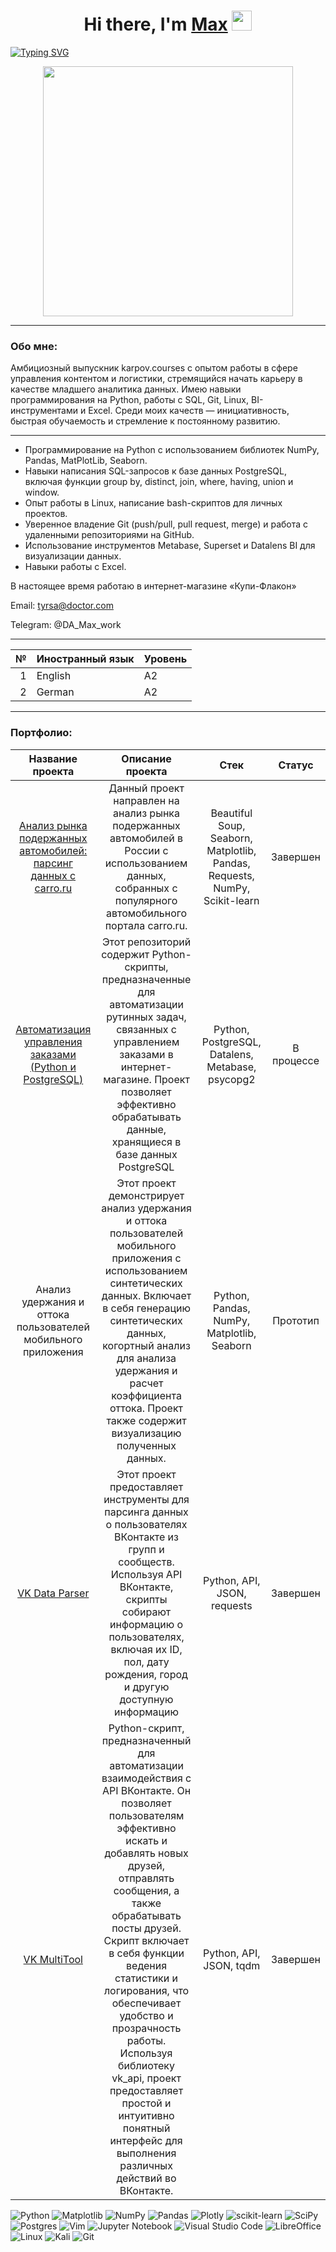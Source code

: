<h1 align="center">Hi there, I'm <a href="https://daniilshat.ru/" target="_blank">Max</a> 
<img src="https://github.com/blackcater/blackcater/raw/main/images/Hi.gif" height="32"/></h1>

[![Typing SVG](https://readme-typing-svg.herokuapp.com?color=%2336BCF7&lines=i+am+a+Data+Analyst)](https://git.io/typing-svg)

<div id="header" align="center">
  <img src="https://s10.gifyu.com/images/SYolE.gif" width="400"/>
</div>

<hr width="100%" color="green" />

<h3>Обо мне:</h3>

Амбициозный выпускник karpov.courses с опытом работы в сфере управления контентом и логистики, стремящийся начать карьеру в качестве младшего аналитика данных. Имею навыки программирования на Python, работы с SQL, Git, Linux, BI-инструментами и Excel. Среди моих качеств — инициативность, быстрая обучаемость и стремление к постоянному развитию.

<hr width="100%" color="green" />

- Программирование на Python с использованием библиотек NumPy, Pandas, MatPlotLib, Seaborn.
- Навыки написания SQL-запросов к базе данных PostgreSQL, включая функции group by, distinct, join, where, having, union и window.
- Опыт работы в Linux, написание bash-скриптов для личных проектов.
- Уверенное владение Git (push/pull, pull request, merge) и работа с удаленными репозиториями на GitHub.
- Использование инструментов Metabase, Superset и Datalens BI для визуализации данных.
- Навыки работы с Excel.

В настоящее время работаю в интернет-магазине «Купи-Флакон»

Email: tyrsa@doctor.com

Telegram: @DA_Max_work


<hr width="100%" color="green" />


|   №  | Иностранный язык| Уровень
|-----:|-----------------|-------|
|     1| English         | A2    |
|     2| German          | A2    |

<hr width="100%" color="green" />

### 


### Портфолио:

| Название проекта                                                                                                                                                                                                               | Описание проекта                                                                                                                                              | Стек                                             | Статус     |
| :------------------------------------------------------------------------------------------------------------------------------------------------------------------------------------------------------------------------------------------------------------------------------------------------------------------------------------------: | :---------------------------------------------------------------------------------------------------------------------------------------------------------------------------------------------------------------------------------------: | :-----------------------------------------------: | :---------: |
| [Анализ рынка подержанных автомобилей: парсинг данных с carro.ru](https://github.com/maxtyrsa/maxtyrsa/blob/main/%D0%90%D0%BD%D0%B0%D0%BB%D0%B8%D0%B7%20%D1%80%D1%8B%D0%BD%D0%BA%D0%B0%20%D0%BF%D0%BE%D0%B4%D0%B5%D1%80%D0%B6%D0%B0%D0%BD%D0%BD%D1%8B%D1%85%20%D0%B0%D0%B2%D1%82%D0%BE%D0%BC%D0%BE%D0%B1%D0%B8%D0%BB%D0%B5%D0%B9%3A%20%D0%BF%D0%B0%D1%80%D1%81%D0%B8%D0%BD%D0%B3%20%D0%B4%D0%B0%D0%BD%D0%BD%D1%8B%D1%85%20%D1%81%20carro.ru) | Данный проект направлен на анализ рынка подержанных автомобилей в России с использованием данных, собранных с популярного автомобильного портала carro.ru.                                                                         | Beautiful Soup, Seaborn, Matplotlib, Pandas, Requests, NumPy, Scikit-learn | Завершен   |
| [Автоматизация управления заказами (Python и PostgreSQL)](https://github.com/maxtyrsa/kupiflakon)                                                                                                                                                                      | Этот репозиторий содержит Python-скрипты, предназначенные для автоматизации рутинных задач, связанных с управлением заказами в интернет-магазине. Проект позволяет эффективно обрабатывать данные, хранящиеся в базе данных PostgreSQL                                   | Python, PostgreSQL, Datalens, Metabase, psycopg2 | В процессе  |
| Анализ удержания и оттока пользователей мобильного приложения                                                                                                                                                                                       | Этот проект демонстрирует анализ удержания и оттока пользователей мобильного приложения с использованием синтетических данных. Включает в себя генерацию синтетических данных, когортный анализ для анализа удержания и расчет коэффициента оттока. Проект также содержит визуализацию полученных данных. | Python, Pandas, NumPy, Matplotlib, Seaborn      | Прототип   |
| [VK Data Parser](https://github.com/maxtyrsa/maxtyrsa/tree/main/vk_data_parser)                                                                                                                                                                                | Этот проект предоставляет инструменты для парсинга данных о пользователях ВКонтакте из групп и сообществ. Используя API ВКонтакте, скрипты собирают информацию о пользователях, включая их ID, пол, дату рождения, город и другую доступную информацию                           | Python, API, JSON, requests                      | Завершен   |
| [VK MultiTool](https://github.com/maxtyrsa/maxtyrsa/tree/main/VK%20MultiTool)                                                                                                                                                                                | Python-скрипт, предназначенный для автоматизации взаимодействия с API ВКонтакте. Он позволяет пользователям эффективно искать и добавлять новых друзей, отправлять сообщения, а также обрабатывать посты друзей. Скрипт включает в себя функции ведения статистики и логирования, что обеспечивает удобство и прозрачность работы. Используя библиотеку vk_api, проект предоставляет простой и интуитивно понятный интерфейс для выполнения различных действий во ВКонтакте.                           | Python, API, JSON, tqdm                          | Завершен   |




![Python](https://img.shields.io/badge/python-3670A0?style=for-the-badge&logo=python&logoColor=ffdd54)
![Matplotlib](https://img.shields.io/badge/Matplotlib-%23ffffff.svg?style=for-the-badge&logo=Matplotlib&logoColor=black)
![NumPy](https://img.shields.io/badge/numpy-%23013243.svg?style=for-the-badge&logo=numpy&logoColor=white)
![Pandas](https://img.shields.io/badge/pandas-%23150458.svg?style=for-the-badge&logo=pandas&logoColor=white)
![Plotly](https://img.shields.io/badge/Plotly-%233F4F75.svg?style=for-the-badge&logo=plotly&logoColor=white)
![scikit-learn](https://img.shields.io/badge/scikit--learn-%23F7931E.svg?style=for-the-badge&logo=scikit-learn&logoColor=white)
![SciPy](https://img.shields.io/badge/SciPy-%230C55A5.svg?style=for-the-badge&logo=scipy&logoColor=%white)
![Postgres](https://img.shields.io/badge/postgres-%23316192.svg?style=for-the-badge&logo=postgresql&logoColor=white)
![Vim](https://img.shields.io/badge/VIM-%2311AB00.svg?style=for-the-badge&logo=vim&logoColor=white)
![Jupyter Notebook](https://img.shields.io/badge/jupyter-%23FA0F00.svg?style=for-the-badge&logo=jupyter&logoColor=white)
![Visual Studio Code](https://img.shields.io/badge/Visual%20Studio%20Code-0078d7.svg?style=for-the-badge&logo=visual-studio-code&logoColor=white)
![LibreOffice](https://img.shields.io/badge/LibreOffice-%2318A303?style=for-the-badge&logo=LibreOffice&logoColor=white)
![Linux](https://img.shields.io/badge/Linux-FCC624?style=for-the-badge&logo=linux&logoColor=black)
![Kali](https://img.shields.io/badge/Kali-268BEE?style=for-the-badge&logo=kalilinux&logoColor=white)
![Git](https://img.shields.io/badge/git-%23F05033.svg?style=for-the-badge&logo=git&logoColor=white)
